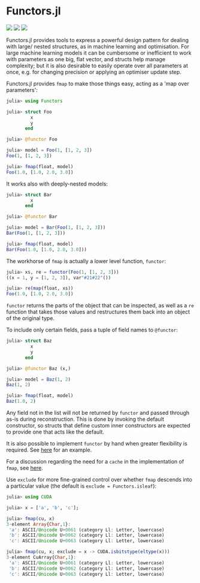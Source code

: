 # Functors.jl

[![][docs-stable-img]][docs-stable-url]
[![][docs-dev-img]][docs-dev-url]
[![][action-img]][action-url]

[docs-stable-img]: https://img.shields.io/badge/docs-stable-blue.svg
[docs-stable-url]: https://fluxml.ai/Functors.jl/stable/

[docs-dev-img]: https://img.shields.io/badge/docs-dev-blue.svg
[docs-dev-url]: https://fluxml.ai/Functors.jl/dev/

[action-img]: https://github.com/FluxML/Functors.jl/workflows/CI/badge.svg
[action-url]: https://github.com/FluxML/Functors.jl/actions

Functors.jl provides tools to express a powerful design pattern for dealing with large/ nested structures, as in machine learning and optimisation. For large machine learning models it can be cumbersome or inefficient to work with parameters as one big, flat vector, and structs help manage complexity; but it is also desirable to easily operate over all parameters at once, e.g. for changing precision or applying an optimiser update step.

Functors.jl provides `fmap` to make those things easy, acting as a 'map over parameters':

```julia
julia> using Functors

julia> struct Foo
         x
         y
       end

julia> @functor Foo

julia> model = Foo(1, [1, 2, 3])
Foo(1, [1, 2, 3])

julia> fmap(float, model)
Foo(1.0, [1.0, 2.0, 3.0])
```

It works also with deeply-nested models:

```julia
julia> struct Bar
         x
       end

julia> @functor Bar

julia> model = Bar(Foo(1, [1, 2, 3]))
Bar(Foo(1, [1, 2, 3]))

julia> fmap(float, model)
Bar(Foo(1.0, [1.0, 2.0, 3.0]))
```

The workhorse of `fmap` is actually a lower level function, `functor`:

```julia
julia> xs, re = functor(Foo(1, [1, 2, 3]))
((x = 1, y = [1, 2, 3]), var"#21#22"())

julia> re(map(float, xs))
Foo(1.0, [1.0, 2.0, 3.0])
```

`functor` returns the parts of the object that can be inspected, as well as a `re` function that takes those values and restructures them back into an object of the original type.

To include only certain fields, pass a tuple of field names to `@functor`:

```julia
julia> struct Baz
         x
         y
       end

julia> @functor Baz (x,)

julia> model = Baz(1, 2)
Baz(1, 2)

julia> fmap(float, model)
Baz(1.0, 2)
```

Any field not in the list will not be returned by `functor` and passed through as-is during reconstruction. This is done by invoking the default constructor, so structs that define custom inner constructors are expected to provide one that acts like the default.

It is also possible to implement `functor` by hand when greater flexibility is required. See [here](https://github.com/FluxML/Functors.jl/issues/3) for an example.

For a discussion regarding the need for a `cache` in the implementation of `fmap`, see [here](https://github.com/FluxML/Functors.jl/issues/2).

Use `exclude` for more fine-grained control over whether `fmap` descends into a particular value (the default is `exclude = Functors.isleaf`):

```julia
julia> using CUDA

julia> x = ['a', 'b', 'c'];

julia> fmap(cu, x)
3-element Array{Char,1}:
 'a': ASCII/Unicode U+0061 (category Ll: Letter, lowercase)
 'b': ASCII/Unicode U+0062 (category Ll: Letter, lowercase)
 'c': ASCII/Unicode U+0063 (category Ll: Letter, lowercase)

julia> fmap(cu, x; exclude = x -> CUDA.isbitstype(eltype(x)))
3-element CuArray{Char,1}:
 'a': ASCII/Unicode U+0061 (category Ll: Letter, lowercase)
 'b': ASCII/Unicode U+0062 (category Ll: Letter, lowercase)
 'c': ASCII/Unicode U+0063 (category Ll: Letter, lowercase)
```
